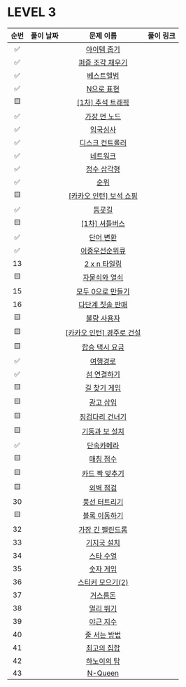 # LEVEL 3



| 순번|풀이 날짜|문제 이름|풀이 링크 |
| :--:|:--:|:--:|:--:|
| ✅ ||[아이템 줍기](https://programmers.co.kr/learn/courses/30/lessons/87694)|<!-- 여여기기 -->|
| ✅ ||[퍼즐 조각 채우기](https://programmers.co.kr/learn/courses/30/lessons/84021)|<!-- 여여기기 -->|
| ✅ ||[베스트앨범](https://programmers.co.kr/learn/courses/30/lessons/42579)|<!-- 여여기기 -->|
| ✅ ||[N으로 표현](https://programmers.co.kr/learn/courses/30/lessons/42895)|<!-- 여여기기 -->|
| 🟨 ||[[1차] 추석 트래픽](https://programmers.co.kr/learn/courses/30/lessons/17676)|<!-- 여여기기 -->|
| ✅ ||[가장 먼 노드](https://programmers.co.kr/learn/courses/30/lessons/49189)|<!-- 여여기기 -->|
| ✅ ||[입국심사](https://programmers.co.kr/learn/courses/30/lessons/43238)|<!-- 여여기기 -->|
| ✅ ||[디스크 컨트롤러](https://programmers.co.kr/learn/courses/30/lessons/42627)|<!-- 여여기기 -->|
| ✅ ||[네트워크](https://programmers.co.kr/learn/courses/30/lessons/43162)|<!-- 여여기기 -->|
| ✅ ||[정수 삼각형](https://programmers.co.kr/learn/courses/30/lessons/43105)|<!-- 여여기기 -->|
| ✅ ||[순위](https://programmers.co.kr/learn/courses/30/lessons/49191)|<!-- 여여기기 -->|
| 🟨 ||[[카카오 인턴] 보석 쇼핑](https://programmers.co.kr/learn/courses/30/lessons/67258)|<!-- 여여기기 -->|
| ✅ ||[등굣길](https://programmers.co.kr/learn/courses/30/lessons/42898)|<!-- 여여기기 -->|
| 🟨 ||[[1차] 셔틀버스](https://programmers.co.kr/learn/courses/30/lessons/17678)|<!-- 여여기기 -->|
| ✅ ||[단어 변환](https://programmers.co.kr/learn/courses/30/lessons/43163)|<!-- 여여기기 -->|
| ✅ ||[이중우선순위큐](https://programmers.co.kr/learn/courses/30/lessons/42628)|<!-- 여여기기 -->|
| 13 ||[2 x n 타일링](https://programmers.co.kr/learn/courses/30/lessons/12900)|<!-- 여여기기 -->|
| 🟨 ||[자물쇠와 열쇠](https://programmers.co.kr/learn/courses/30/lessons/60059)|<!-- 여여기기 -->|
| 15 ||[모두 0으로 만들기](https://programmers.co.kr/learn/courses/30/lessons/76503)|<!-- 여여기기 -->|
| 16 ||[다단계 칫솔 판매](https://programmers.co.kr/learn/courses/30/lessons/77486)|<!-- 여여기기 -->|
| 🟨 ||[불량 사용자](https://programmers.co.kr/learn/courses/30/lessons/64064)|<!-- 여여기기 -->|
| 🟨 ||[[카카오 인턴] 경주로 건설](https://programmers.co.kr/learn/courses/30/lessons/67259)|<!-- 여여기기 -->|
| 🟨 ||[합승 택시 요금](https://programmers.co.kr/learn/courses/30/lessons/72413)|<!-- 여여기기 -->|
| ✅ ||[여행경로](https://programmers.co.kr/learn/courses/30/lessons/43164)|<!-- 여여기기 -->|
| ✅ ||[섬 연결하기](https://programmers.co.kr/learn/courses/30/lessons/42861)|<!-- 여여기기 -->|
| 🟨 ||[길 찾기 게임](https://programmers.co.kr/learn/courses/30/lessons/42892)|<!-- 여여기기 -->|
| 🟨 ||[광고 삽입](https://programmers.co.kr/learn/courses/30/lessons/72414)|<!-- 여여기기 -->|
| 🟨 ||[징검다리 건너기](https://programmers.co.kr/learn/courses/30/lessons/64062)|<!-- 여여기기 -->|
| 🟨 ||[기둥과 보 설치](https://programmers.co.kr/learn/courses/30/lessons/60061)|<!-- 여여기기 -->|
| ✅ ||[단속카메라](https://programmers.co.kr/learn/courses/30/lessons/42884)|<!-- 여여기기 -->|
| 🟨 ||[매칭 점수](https://programmers.co.kr/learn/courses/30/lessons/42893)|<!-- 여여기기 -->|
| 🟨 ||[카드 짝 맞추기](https://programmers.co.kr/learn/courses/30/lessons/72415)|<!-- 여여기기 -->|
| 🟨 ||[외벽 점검](https://programmers.co.kr/learn/courses/30/lessons/60062)|<!-- 여여기기 -->|
| 30 ||[풍선 터트리기](https://programmers.co.kr/learn/courses/30/lessons/68646)|<!-- 여여기기 -->|
| 🟨 ||[블록 이동하기](https://programmers.co.kr/learn/courses/30/lessons/60063)|<!-- 여여기기 -->|
| 32 ||[가장 긴 팰린드롬](https://programmers.co.kr/learn/courses/30/lessons/12904)|<!-- 여여기기 -->|
| 33 ||[기지국 설치](https://programmers.co.kr/learn/courses/30/lessons/12979)|<!-- 여여기기 -->|
| 34 ||[스타 수열](https://programmers.co.kr/learn/courses/30/lessons/70130)|<!-- 여여기기 -->|
| 35 ||[숫자 게임](https://programmers.co.kr/learn/courses/30/lessons/12987)|<!-- 여여기기 -->|
| 36 ||[스티커 모으기(2)](https://programmers.co.kr/learn/courses/30/lessons/12971)|<!-- 여여기기 -->|
| 37 ||[거스름돈](https://programmers.co.kr/learn/courses/30/lessons/12907)|<!-- 여여기기 -->|
| 38 ||[멀리 뛰기](https://programmers.co.kr/learn/courses/30/lessons/12914)|<!-- 여여기기 -->|
| 39 ||[야근 지수](https://programmers.co.kr/learn/courses/30/lessons/12927)|<!-- 여여기기 -->|
| 40 ||[줄 서는 방법](https://programmers.co.kr/learn/courses/30/lessons/12936)|<!-- 여여기기 -->|
| 41 ||[최고의 집합](https://programmers.co.kr/learn/courses/30/lessons/12938)|<!-- 여여기기 -->|
| 42 ||[하노이의 탑](https://programmers.co.kr/learn/courses/30/lessons/12946)|<!-- 여여기기 -->|
| 43 ||[N-Queen](https://programmers.co.kr/learn/courses/30/lessons/12952)|<!-- 여여기기 -->|
